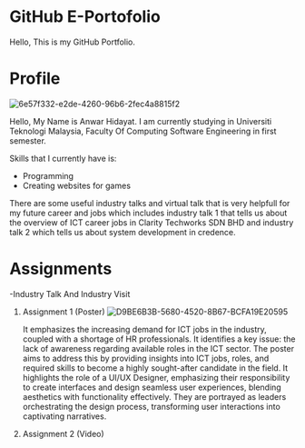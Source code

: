 # GitHub E-Portofolio
Hello, This is my GitHub Portfolio.

# Profile 
![6e57f332-e2de-4260-96b6-2fec4a8815f2](https://github.com/chibii2004/assignments/assets/148403174/c29d858f-2d88-4e72-a2c7-a8d2100acac5)

Hello, My Name is Anwar Hidayat. I am currently studying in Universiti Teknologi Malaysia, Faculty Of Computing Software Engineering in first semester.

Skills that I currently have is:
- Programming
- Creating websites for games

There are some useful industry talks and virtual talk that is very helpfull for my future career and jobs which includes industry talk 1 that tells us about the overview of ICT career jobs in Clarity Techworks SDN BHD and industry talk 2 which tells us about system development in credence. 

# Assignments
-Industry Talk And Industry Visit
1. Assignment 1 (Poster)
   ![D9BE6B3B-5680-4520-8B67-BCFA19E20595](https://github.com/chibii2004/assignments/assets/148403174/07e29f52-7383-4bf4-af8e-c94b9e37a3fd)
   
   It emphasizes the increasing demand for ICT jobs in the industry, coupled with a shortage of HR professionals. It identifies a key issue: the lack of awareness regarding available roles in the ICT sector. The poster aims to address this by providing insights into ICT jobs, roles, and required skills to become a highly sought-after candidate in the field. It highlights the role of a UI/UX Designer, emphasizing their responsibility to create interfaces and design seamless user experiences, blending aesthetics with functionality effectively. They are portrayed as leaders orchestrating the design process, transforming user interactions into captivating narratives.

2. Assignment 2 (Video)
